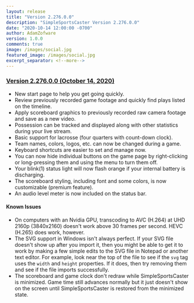 ```yaml
---
layout: release
title: "Version 2.276.0.0"
description: "SimpleSportsCaster Version 2.276.0.0"
date: "2020-10-14 12:00:00 -0700"
author: AdamZofware
version: 1.0.0
comments: true
image: /images/social.jpg
featured_image: /images/social.jpg
excerpt_separator: <!--more-->
---
```


### [Version 2.276.0.0 (October 14, 2020)]({{page.url}})
* New start page to help you get going quickly.
* Review previously recorded game footage and quickly find plays listed on the timeline.
* Apply scoreboard graphics to previously recorded raw camera footage and save as a new video.
* Possession can be tracked and displayed along with other statistics during your live stream.
* Basic support for lacrosse (four quarters with count-down clock).
* Team names, colors, logos, etc. can now be changed during a game.
* Keyboard shortcuts are easier to set and manage now.
* You can now hide individual buttons on the game page by right-clicking or long-pressing them and using the menu to turn them off.
* Your blink(1) status light will now flash orange if your internal battery is discharging.
* The scoreboard styling, including font and some colors, is now customizable (premium feature).
* An audio level meter is now included on the status bar.

<!--more-->

#### Known Issues
* On computers with an Nvidia GPU, transcoding to AVC (H.264) at UHD 2160p (3840x2160) doesn't work above 30 frames per second. HEVC (H.265) does work, however.
* The SVG support in Windows isn't always perfect. If your SVG file doesn't show up after you import it, then you might be able to get it to work by making a few simple edits to the SVG file in Notepad or another text editor. For example, look near the top of the file to see if the `svg` tag uses the `width` and `height` properties. If it does, then try removing them and see if the file imports successfully.
* The scoreboard and game clock don't redraw while SimpleSportsCaster is minimized. Game time still advances normally but it just doesn't show on the screen until SimpleSportsCaster is restored from the minimized state.
